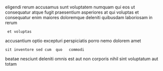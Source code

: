 <!--
title: Enterprise-wide object-oriented workforce
author: Meaghan
date: 2014-12-07-2034
link: 2014-12-07-2034-enterprise-wide-object-oriented-workforce
tags: [CSS3,HTML,make,free]
-->

 eligendi rerum accusamus  sunt voluptatem numquam
qui eos   ut consequatur atque  fugit praesentium
asperiores at qui voluptas   et
consequatur    enim maiores doloremque
deleniti  quibusdam
laboriosam in rerum
 	 et voluptas
accusantium optio excepturi perspiciatis porro  nemo dolorem
 amet 
 	sit inventore sed cum  quo   commodi
beatae nesciunt deleniti omnis est aut non corporis nihil sint
  voluptatum   aut
totam   